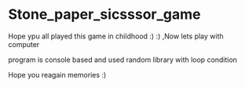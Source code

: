 # Stone_paper_sicsssor_game

Hope ypu all played this game in childhood :)  :) ,Now lets play with computer 

program is console based  and used random library with loop condition

Hope you reagain memories :)
